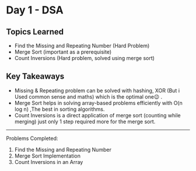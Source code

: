 # Day 1 - DSA 

## Topics Learned
- Find the Missing and Repeating Number (Hard Problem)
- Merge Sort (important as a prerequisite)
- Count Inversions (Hard problem, solved using merge sort)


##  Key Takeaways
- Missing & Repeating problem can be solved with hashing, XOR (But i Used common sense and maths) which is the optimal one😉 .
- Merge Sort helps in solving array-based problems efficiently with O(n log n) ,The best in sorting algorithms.
- Count Inversions is a direct application of merge sort (counting while merging) just only 1 step required more for the merge sort.


---
 Problems Completed:
1. Find the Missing and Repeating Number
2. Merge Sort Implementation
3. Count Inversions in an Array


